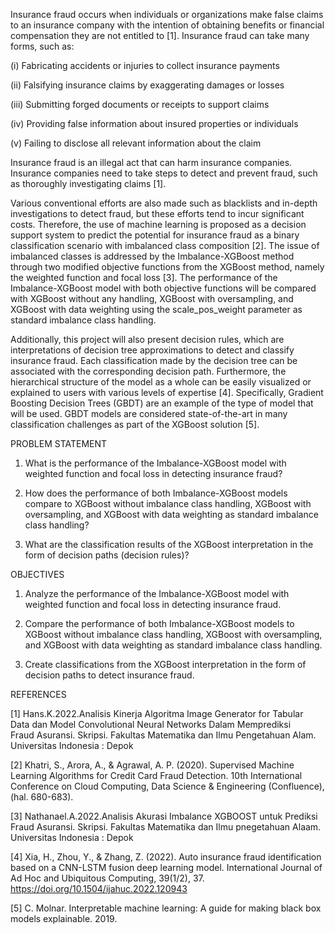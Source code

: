 Insurance fraud occurs when individuals or organizations make false claims to an insurance company with the intention of obtaining benefits or financial compensation they are not entitled to [1]. Insurance fraud can take many forms, such as:

(i) Fabricating accidents or injuries to collect insurance payments

(ii) Falsifying insurance claims by exaggerating damages or losses

(iii) Submitting forged documents or receipts to support claims

(iv) Providing false information about insured properties or individuals

(v) Failing to disclose all relevant information about the claim

Insurance fraud is an illegal act that can harm insurance companies. Insurance companies need to take steps to detect and prevent fraud, such as thoroughly investigating claims [1].

Various conventional efforts are also made such as blacklists and in-depth investigations to detect fraud, but these efforts tend to incur significant costs. Therefore, the use of machine learning is proposed as a decision support system to predict the potential for insurance fraud as a binary classification scenario with imbalanced class composition [2]. The issue of imbalanced classes is addressed by the Imbalance-XGBoost method through two modified objective functions from the XGBoost method, namely the weighted function and focal loss [3]. The performance of the Imbalance-XGBoost model with both objective functions will be compared with XGBoost without any handling, XGBoost with oversampling, and XGBoost with data weighting using the scale_pos_weight parameter as standard imbalance class handling.

Additionally, this project will also present decision rules, which are interpretations of decision tree approximations to detect and classify insurance fraud. Each classification made by the decision tree can be associated with the corresponding decision path. Furthermore, the hierarchical structure of the model as a whole can be easily visualized or explained to users with various levels of expertise [4]. Specifically, Gradient Boosting Decision Trees (GBDT) are an example of the type of model that will be used. GBDT models are considered state-of-the-art in many classification challenges as part of the XGBoost solution [5].

PROBLEM STATEMENT

1. What is the performance of the Imbalance-XGBoost model with weighted function and focal loss in detecting insurance fraud?

2. How does the performance of both Imbalance-XGBoost models compare to XGBoost without imbalance class handling, XGBoost with oversampling, and XGBoost with data weighting as standard imbalance class handling?

3. What are the classification results of the XGBoost interpretation in the form of decision paths (decision rules)?

OBJECTIVES

1. Analyze the performance of the Imbalance-XGBoost model with weighted function and focal loss in detecting insurance fraud.

2. Compare the performance of both Imbalance-XGBoost models to XGBoost without imbalance class handling, XGBoost with oversampling, and XGBoost with data weighting as standard imbalance class handling.

3. Create classifications from the XGBoost interpretation in the form of decision paths to detect insurance fraud.

REFERENCES

[1] Hans.K.2022.Analisis Kinerja Algoritma Image Generator for Tabular Data dan Model Convolutional Neural Networks Dalam Memprediksi Fraud Asuransi. Skripsi. Fakultas Matematika dan Ilmu Pengetahuan Alam. Universitas Indonesia : Depok 

[2] Khatri, S., Arora, A., & Agrawal, A. P. (2020). Supervised Machine Learning Algorithms for Credit Card Fraud Detection. 10th International Conference on Cloud Computing, Data Science & Engineering (Confluence), (hal. 680-683).

[3] Nathanael.A.2022.Analisis Akurasi Imbalance XGBOOST untuk Prediksi Fraud Asuransi. Skripsi. Fakultas Matematika dan Ilmu pnegetahuan Alaam. Universitas Indonesia : Depok

[4] Xia, H., Zhou, Y., & Zhang, Z. (2022). Auto insurance fraud identification based on a CNN-LSTM fusion deep learning model. International Journal of Ad Hoc and Ubiquitous Computing, 39(1/2), 37. https://doi.org/10.1504/ijahuc.2022.120943

[5] C. Molnar. Interpretable machine learning: A guide for making black box models explainable. 2019.
